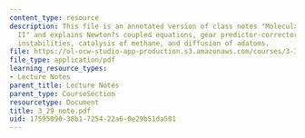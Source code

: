 ```yaml
---
content_type: resource
description: This file is an annotated version of class notes "Molecular Dynamics
  II" and explains Newton?s coupled equations, gear predictor-corrector, Lyapunov
  instabilities, catalysis of methane, and diffusion of adatoms.
file: https://ol-ocw-studio-app-production.s3.amazonaws.com/courses/3-320-atomistic-computer-modeling-of-materials-sma-5107-spring-2005/1759509038b1725422a60e29b51da501_3_29_note.pdf
file_type: application/pdf
learning_resource_types:
- Lecture Notes
parent_title: Lecture Notes
parent_type: CourseSection
resourcetype: Document
title: 3_29_note.pdf
uid: 17595090-38b1-7254-22a6-0e29b51da501
---
```

